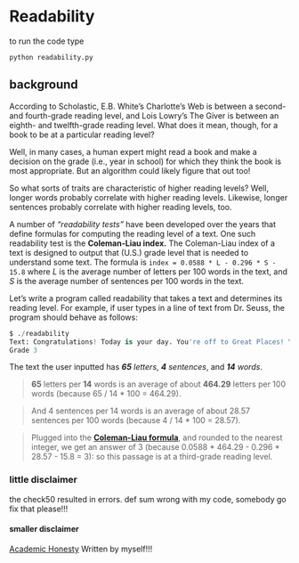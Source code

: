 # Readability

to run the code type

```terminal
python readability.py
```

## background

According to Scholastic, E.B. White’s Charlotte’s Web is between a second- and fourth-grade reading level, and Lois Lowry’s The Giver is between an eighth- and twelfth-grade reading level. What does it mean, though, for a book to be at a particular reading level?

Well, in many cases, a human expert might read a book and make a decision on the grade (i.e., year in school) for which they think the book is most appropriate. But an algorithm could likely figure that out too!

So what sorts of traits are characteristic of higher reading levels? Well, longer words probably correlate with higher reading levels. Likewise, longer sentences probably correlate with higher reading levels, too.

A number of *“readability tests”* have been developed over the years that define formulas for computing the reading level of a text. One such readability test is the **Coleman-Liau index.** The Coleman-Liau index of a text is designed to output that (U.S.) grade level that is needed to understand some text. The formula is `index = 0.0588 * L - 0.296 * S - 15.8` where *_L_* is the average number of letters per 100 words in the text, and *_S_* is the average number of sentences per 100 words in the text.

Let’s write a program called readability that takes a text and determines its reading level. For example, if user types in a line of text from Dr. Seuss, the program should behave as follows:

```python
$ ./readability
Text: Congratulations! Today is your day. You're off to Great Places! You're off and away!
Grade 3
```

The text the user inputted has *_**65** letters_*, *_**4** sentences_*, and *_**14** words_*.
>**65** letters per **14** words is an average of about **464.29** letters per 100 words (because 65 / 14 * 100 = 464.29).
>

>And 4 sentences per 14 words is an average of about 28.57 sentences per 100 words (because 4 / 14 * 100 = 28.57).
>

>Plugged into the [**Coleman-Liau formula**](https://en.wikipedia.org/wiki/Coleman%E2%80%93Liau_index), and rounded to the nearest integer, we get an answer of 3 (because 0.0588 * 464.29 - 0.296 * 28.57 - 15.8 = 3): so this passage is at a third-grade reading level.
>

### little disclaimer

the check50 resulted in errors. def sum wrong with my code, somebody go fix that please!!!

#### smaller disclaimer
[Academic Honesty](https://cs50.harvard.edu/x/2020/honesty/)
Written by myself!!!